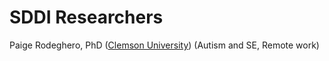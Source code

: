 # SDDI Researchers
Paige Rodeghero, PhD ([Clemson University](www.clemsonhfse.com)) (Autism and SE, Remote work)     
